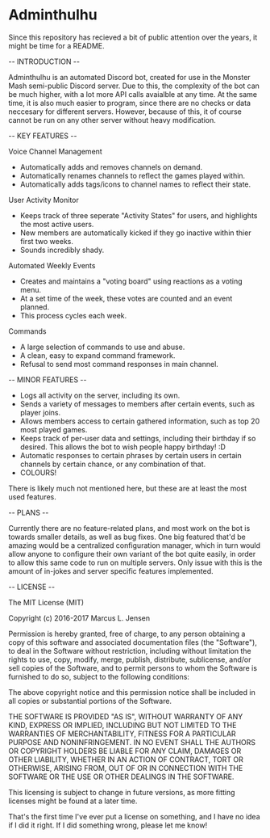 # Adminthulhu

Since this repository has recieved a bit of public attention over the years, it might be time for a README.

 -- INTRODUCTION --
 
Adminthulhu is an automated Discord bot, created for use in the Monster Mash semi-public Discord server. Due to this, the complexity of the bot can be much higher, with a lot more API calls avaialble at any time. At the same time, it is also much easier to program, since there are no checks or data neccesary for different servers. However, because of this, it of course cannot be run on any other server without heavy modification.

 -- KEY FEATURES --
 
 Voice Channel Management
  - Automatically adds and removes channels on demand.
  - Automatically renames channels to reflect the games played within.
  - Automatically adds tags/icons to channel names to reflect their state.
  
 User Activity Monitor
  - Keeps track of three seperate "Activity States" for users, and highlights the most active users.
  - New members are automatically kicked if they go inactive within thier first two weeks.
  - Sounds incredibly shady.
  
 Automated Weekly Events
  - Creates and maintains a "voting board" using reactions as a voting menu.
  - At a set time of the week, these votes are counted and an event planned.
  - This process cycles each week.
  
 Commands
  - A large selection of commands to use and abuse.
  - A clean, easy to expand command framework.
  - Refusal to send most command responses in main channel.
  
 -- MINOR FEATURES --
 
  - Logs all activity on the server, including its own.
  - Sends a variety of messages to members after certain events, such as player joins.
  - Allows members access to certain gathered information, such as top 20 most played games.
  - Keeps track of per-user data and settings, including their birthday if so desired. This allows the bot to wish people happy birthday! :D
  - Automatic responses to certain phrases by certain users in certain channels by certain chance, or any combination of that.
  - COLOURS!
  
There is likely much not mentioned here, but these are at least the most used features.
  
 -- PLANS --
 
Currently there are no feature-related plans, and most work on the bot is towards smaller details, as well as bug fixes. One big featured that'd be amazing would be a centralized configuration manager, which in turn would allow anyone to configure their own variant of the bot quite easily, in order to allow this same code to run on multiple servers. Only issue with this is the amount of in-jokes and server specific features implemented.

 -- LICENSE --
 
 The MIT License (MIT)

Copyright (c) 2016-2017 Marcus L. Jensen

Permission is hereby granted, free of charge, to any person obtaining a copy of this software and associated documentation files (the "Software"), to deal in the Software without restriction, including without limitation the rights to use, copy, modify, merge, publish, distribute, sublicense, and/or sell copies of the Software, and to permit persons to whom the Software is furnished to do so, subject to the following conditions:

The above copyright notice and this permission notice shall be included in all copies or substantial portions of the Software.

THE SOFTWARE IS PROVIDED "AS IS", WITHOUT WARRANTY OF ANY KIND, EXPRESS OR IMPLIED, INCLUDING BUT NOT LIMITED TO THE WARRANTIES OF MERCHANTABILITY, FITNESS FOR A PARTICULAR PURPOSE AND NONINFRINGEMENT. IN NO EVENT SHALL THE AUTHORS OR COPYRIGHT HOLDERS BE LIABLE FOR ANY CLAIM, DAMAGES OR OTHER LIABILITY, WHETHER IN AN ACTION OF CONTRACT, TORT OR OTHERWISE, ARISING FROM, OUT OF OR IN CONNECTION WITH THE SOFTWARE OR THE USE OR OTHER DEALINGS IN THE SOFTWARE.

This licensing is subject to change in future versions, as more fitting licenses might be found at a later time.

That's the first time I've ever put a license on something, and I have no idea if I did it right. If I did something wrong, please let me know!
